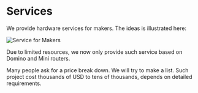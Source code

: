 Services
=========


We provide hardware services for makers. The ideas is illustrated here:

![Service for Makers](src/services)

Due to limited resources, we now only provide such service based on Domino and Mini routers.

Many people ask for a price break down. We will try to make a list. Such project cost thousands of USD to tens of thousands, depends on detailed requirements.
